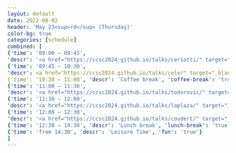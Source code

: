 ```yaml
---
layout: default
date: 2022-08-02
header: 'May 23<sup>rd</sup> (Thursday)'
color-bg: true
categories: [schedule]
combined: [
{'time': '09:00 – 09:45', 
'descr': '<a href="https://ccsc2024.github.io/talks/ceriotti/" target="_blank" style="color:#FFFFFF;"> D3.01 – Michele Ceriotti </a>','keynote': 'true', 'session': 'Session 8 (Chair: T. Bereau)'},
{'time': '09:45 – 10:30', 
'descr': <a href="https://ccsc2024.github.io/talks/cole/" target="_blank" style="color:#FFFFFF;"> D2.03 – Jacqueline Cole </a>, 'keynote': 'true'},
{'time': '10:30 – 11:00', 'descr': 'Coffee break', 'coffee-break': 'true'},
{'time': '11:00 – 11:30', 
'descr': '<a href="https://ccsc2024.github.io/talks/todorovic/" target="_blank" style="color:#FFFFFF;"> D3.04 – Milica Todorović </a>', 'talk': 'true', 'session': 'Session 9 (Chair: O. Isayev)'},
{'time': '11:30 – 12:00', 
'descr': '<a href="https://ccsc2024.github.io/talks/laplaza/" target="_blank" style="color:#FFFFFF;"> D3.05 – Ruben Laplaza </a>', 'comms': 'true'},
{'time': '12:00 – 12:30', 
'descr': '<a href="https://ccsc2024.github.io/talks/coudert/" target="_blank" style="color:#FFFFFF;"> D3.06 – Francois-Xavier Coudert </a>', 'comms': 'true'},
{'time': '12:30 – 14:30', 'descr': 'Lunch break', 'lunch-break': 'true'},
{'time': 'from 14:30', 'descr': 'Leisure Time', 'fun': 'true'}
]
---
```

